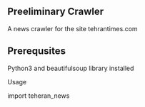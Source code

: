 Preeliminary Crawler
-------------------------------------------

A news crawler for the site tehrantimes.com

Prerequsites
-------------------------------------------

Python3 and beautifulsoup library installed

Usage

import teheran_news
 
 
